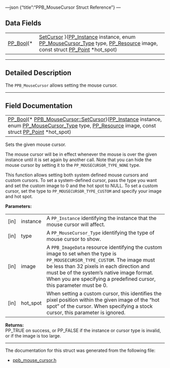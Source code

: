 —json {“title”:“PPB\_MouseCursor Struct Reference”} —

Data Fields
-----------

<table><tbody><tr class="odd"><td style="text-align: right;"><a href="/docs/native-client/pepper_beta/c/group___enums#ga4f272d99be14aacafe08dfd4ef830918" class="el">PP_Bool</a>(* </td><td><a href="/docs/native-client/pepper_beta/c/struct_p_p_b___mouse_cursor__1__0#affb0522468db2deccac0715c3997c2da" class="el">SetCursor</a> )(<a href="/docs/native-client/pepper_beta/c/group___typedefs#ga89b662403e6a687bb914b80114c0d19d" class="el">PP_Instance</a> instance, enum <a href="/docs/native-client/pepper_beta/c/group___enums#gac53273018386c1db9542d2a06bbe118b" class="el">PP_MouseCursor_Type</a> type, <a href="/docs/native-client/pepper_beta/c/group___typedefs#gafdc3895ee80f4750d0d95ae1b677e9b7" class="el">PP_Resource</a> image, const struct <a href="/docs/native-client/pepper_beta/c/struct_p_p___point/" class="el">PP_Point</a> *hot_spot)</td></tr></tbody></table>

------------------------------------------------------------------------

<span id="details" class="anchor" style="margin: 0;"></span>

Detailed Description
--------------------

The `PPB_MouseCursor` allows setting the mouse cursor.

------------------------------------------------------------------------

Field Documentation
-------------------

<span id="affb0522468db2deccac0715c3997c2da" class="anchor" style="margin: 0;"></span>

<table><tbody><tr class="odd"><td><a href="/docs/native-client/pepper_beta/c/group___enums#ga4f272d99be14aacafe08dfd4ef830918" class="el">PP_Bool</a>(* <a href="/docs/native-client/pepper_beta/c/struct_p_p_b___mouse_cursor__1__0#affb0522468db2deccac0715c3997c2da" class="el">PPB_MouseCursor::SetCursor</a>)(<a href="/docs/native-client/pepper_beta/c/group___typedefs#ga89b662403e6a687bb914b80114c0d19d" class="el">PP_Instance</a> instance, enum <a href="/docs/native-client/pepper_beta/c/group___enums#gac53273018386c1db9542d2a06bbe118b" class="el">PP_MouseCursor_Type</a> type, <a href="/docs/native-client/pepper_beta/c/group___typedefs#gafdc3895ee80f4750d0d95ae1b677e9b7" class="el">PP_Resource</a> image, const struct <a href="/docs/native-client/pepper_beta/c/struct_p_p___point/" class="el">PP_Point</a> *hot_spot)</td></tr></tbody></table>

Sets the given mouse cursor.

The mouse cursor will be in effect whenever the mouse is over the given instance until it is set again by another call. Note that you can hide the mouse cursor by setting it to the `PP_MOUSECURSOR_TYPE_NONE` type.

This function allows setting both system defined mouse cursors and custom cursors. To set a system-defined cursor, pass the type you want and set the custom image to 0 and the hot spot to NULL. To set a custom cursor, set the type to `PP_MOUSECURSOR_TYPE_CUSTOM` and specify your image and hot spot.

**Parameters:**  

<table><tbody><tr class="odd"><td>[in]</td><td>instance</td><td>A <code>PP_Instance</code> identifying the instance that the mouse cursor will affect.</td></tr><tr class="even"><td>[in]</td><td>type</td><td>A <code>PP_MouseCursor_Type</code> identifying the type of mouse cursor to show.</td></tr><tr class="odd"><td>[in]</td><td>image</td><td>A <code>PPB_ImageData</code> resource identifying the custom image to set when the type is <code>PP_MOUSECURSOR_TYPE_CUSTOM</code>. The image must be less than 32 pixels in each direction and must be of the system’s native image format. When you are specifying a predefined cursor, this parameter must be 0.</td></tr><tr class="even"><td>[in]</td><td>hot_spot</td><td>When setting a custom cursor, this identifies the pixel position within the given image of the “hot spot” of the cursor. When specifying a stock cursor, this parameter is ignored.</td></tr></tbody></table>

**Returns:**  
PP\_TRUE on success, or PP\_FALSE if the instance or cursor type is invalid, or if the image is too large.

------------------------------------------------------------------------

The documentation for this struct was generated from the following file:

-   <a href="/docs/native-client/pepper_beta/c/ppb__mouse__cursor_8h/" class="el">ppb_mouse_cursor.h</a>
